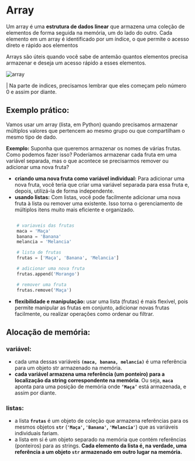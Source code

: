 # Array

Um array é uma **estrutura de dados linear** que armazena uma coleção de elementos de forma seguida na memória, um do lado do outro. Cada elemento em um array é identificado por um índice, o que permite o acesso direto e rápido aos elementos

Arrays são úteis quando você sabe de antemão quantos elementos precisa armazenar e deseja um acesso rápido a esses elementos.

![array](https://media.geeksforgeeks.org/wp-content/uploads/20240410101419/Getting-Started-with-Array-Data-Structure.webp)

| Na parte de indices, precisamos lembrar que eles começam pelo número 0 e assim por diante.


## Exemplo prático:

Vamos usar um array (lista, em Python) quando precisamos armazenar múltiplos valores que pertencem ao mesmo grupo ou que compartilham o mesmo tipo de dado.

**Exemplo:** Suponha que queremos armazenar os nomes de várias frutas. Como podemos fazer isso? Poderíamos armazenar cada fruta em uma variável separada, mas o que acontece se precisarmos remover ou adicionar uma nova fruta?

- **criando uma nova fruta como variável individual:** Para adicionar uma nova fruta, você teria que criar uma variável separada para essa fruta e, depois, utilizá-la de forma independente.
- **usando listas:** Com listas, você pode facilmente adicionar uma nova fruta à lista ou remover uma existente. Isso torna o gerenciamento de múltiplos itens muito mais eficiente e organizado.
  

```python

    # variaveis das frutas
    maca = 'Maça'
    banana = 'Banana'
    melancia = 'Melancia'

    # lista de frutas
    frutas = ['Maça', 'Banana', 'Melancia']

    # adicionar uma nova fruta
    frutas.append('Morango')

    # remover uma fruta
    frutas.remove('Maça')

```
- **flexibilidade e manipulação:** usar uma lista (frutas) é mais flexível, pois permite manipular as frutas em conjunto, adicionar novas frutas facilmente, ou realizar operações como ordenar ou filtrar.

## Alocação de memória:

### variável:

- cada uma dessas variáveis **`(maca, banana, melancia)`** é uma referência para um objeto str armazenado na memória.
- **cada variável armazena uma referência (um ponteiro) para a localização da string correspondente na memória**. Ou seja, **`maca`** aponta para uma posição de memória onde **`‘Maça’`** está armazenada, e assim por diante.

### listas:

- a lista **`frutas`** é um objeto de coleção que armazena referências para os mesmos objetos **`str`** (**`'Maça'`, `'Banana'`, `'Melancia'`**) que as variáveis individuais fariam.
- a lista em si é um objeto separado na memória que contém referências (ponteiros) para as strings. **Cada elemento da lista é, na verdade, uma referência a um objeto `str` armazenado em outro lugar na memória.**
